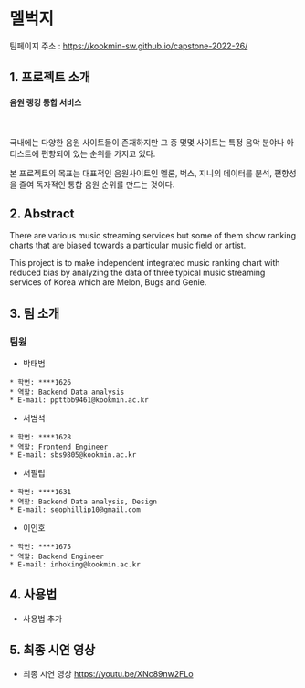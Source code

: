 # 멜벅지
  
  팀페이지 주소 : https://kookmin-sw.github.io/capstone-2022-26/
  
  
## 1. 프로젝트 소개 
#### 음원 랭킹 통합 서비스
&nbsp;

국내에는 다양한 음원 사이트들이 존재하지만 그 중 몇몇 사이트는 특정 음악 분야나 아티스트에 편향되어 있는 순위를 가지고 있다.

본 프로젝트의 목표는 대표적인 음원사이트인 멜론, 벅스, 지니의 데이터를 분석, 편향성을 줄여 독자적인 통합 음원 순위를 만드는 것이다.

  


## 2. Abstract
There are various music streaming services but some of them show ranking charts that are biased towards a particular music field or artist.

This project is to make independent integrated music ranking chart with reduced bias by analyzing the data of three typical music streaming services of Korea which are Melon, Bugs and Genie.
  


## 3. 팀 소개


### 팀원


- 박태범

 
 ```
 * 학번: ****1626
 * 역할: Backend Data analysis
 * E-mail: ppttbb9461@kookmin.ac.kr
 ```
 
 
- 서범석

 ```
 * 학번: ****1628
 * 역할: Frontend Engineer
 * E-mail: sbs9805@kookmin.ac.kr
 ```

- 서필립

 
 ```
 * 학번: ****1631
 * 역할: Backend Data analysis, Design
 * E-mail: seophillip10@gmail.com
 ```

 - 이인호
 
 
 ```
 * 학번: ****1675
 * 역할: Backend Engineer
 * E-mail: inhoking@kookmin.ac.kr
 ```
 
## 4. 사용법

  - 사용법 추가

## 5. 최종 시연 영상

  - 최종 시연 영상 
  https://youtu.be/XNc89nw2FLo
